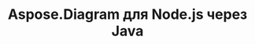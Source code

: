 ﻿---
title: Aspose.Diagram для Node.js через Java
type: docs
weight: 70
url: /ru/java/aspose-diagram-for-node-js-via-java/
---
